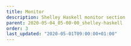 ```yaml
---
title: Monitor
description: Shelley Haskell monitor section
parent: 2020-05-04_05-00-00_shelley-haskell
order: 3
last_updated: "2020-05-01T09:00:00+01:00"
---
```

